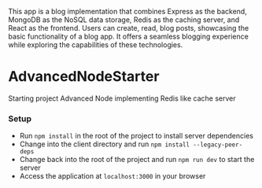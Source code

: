 This app is a blog implementation that combines Express as the backend, MongoDB as the NoSQL data storage, Redis as the caching server, and React as the frontend. Users can create, read, blog posts, showcasing the basic functionality of a blog app. It offers a seamless blogging experience while exploring the capabilities of these technologies.


# AdvancedNodeStarter

Starting project Advanced Node implementing Redis like cache server

### Setup

- Run `npm install` in the root of the project to install server dependencies
- Change into the client directory and run `npm install --legacy-peer-deps`
- Change back into the root of the project and run `npm run dev` to start the server
- Access the application at `localhost:3000` in your browser


